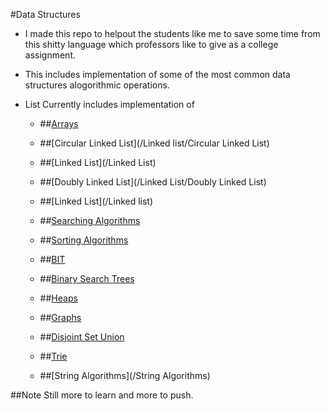 #Data Structures 

* I made this repo to helpout the students like me to save some time from this shitty language which professors like to
give as a college assignment.
* This includes implementation of some of the most common data structures alogorithmic operations.
* List Currently includes implementation of  

	* ##[Arrays](/Arrays)
	
	* ##[Circular Linked List](/Linked list/Circular Linked List)

	* ##[Linked List](/Linked List)
	 
	* ##[Doubly Linked List](/Linked List/Doubly Linked List)

	* ##[Linked List](/Linked list)
	
	* ##[Searching Algorithms](/Searching)
  
  	* ##[Sorting Algorithms](/Sorting)
  	
	* ##[BIT](/BIT)
	
	* ##[Binary Search Trees](/Trees/BinarySearchTrees) 

	* ##[Heaps](/Heaps) 

	* ##[Graphs](/Graphs) 

	* ##[Disjoint Set Union](/DisjointSetUnion) 
  
  	* ##[Trie](/Trees/Trie) 

  	* ##[String Algorithms](/String Algorithms) 

##Note
Still more to learn and more to push.
